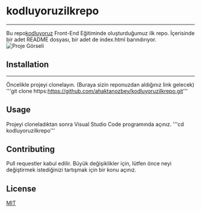# kodluyoruzilkrepo
---
Bu repo[kodluyoruz](https://kodluyoruz.org) Front-End Eğitiminde oluşturduğumuz ilk repo. İçerisinde bir adet README dosyası, bir adet de index.html barındırıyor.
![Proje Görseli](https://user-images.githubusercontent.com/120493543/226728342-8e2b829c-064c-4e40-8e87-11d2a1cee0be.png)

## Installation
---
Öncelikle projeyi clonelayın. (Buraya sizin reponuzdan aldığınız link gelecek)
'''git clone https:https://github.com/ahaktanozbey/kodluyoruzilkrepo.git'''

## Usage
Projeyi cloneladıktan sonra Visual Studio Code programında açınız.
'''cd kodluyoruzilkrepo'''

## Contributing
Pull requestler kabul edilir. Büyük değişiklikler için, lütfen önce neyi değiştirmek istediğinizi tartışmak için bir konu açınız.

## License
[MIT](https://choosealicense.com/licenses/mit/)

